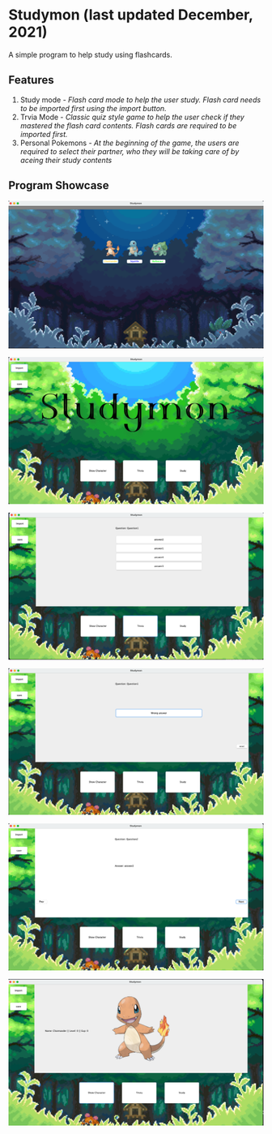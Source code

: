 # Studymon (last updated December, 2021)
A simple program to help study using flashcards.

## Features

1. Study mode -
  *Flash card mode to help the user study. Flash card needs to be imported first using the import button.*
2. Trvia Mode -
  *Classic quiz style game to help the user check if they mastered the flash card contents. Flash cards are required to be imported first.*
3. Personal Pokemons -
  *At the beginning of the game, the users are required to select their partner, who they will be taking care of by aceing their study contents*
  
## Program Showcase

![](Studymon/ss1.png)

![](Studymon/ss2.png)

![](Studymon/ss3.png)

![](Studymon/ss4.png)

![](Studymon/ss5.png)

![](Studymon/ss6.png)
